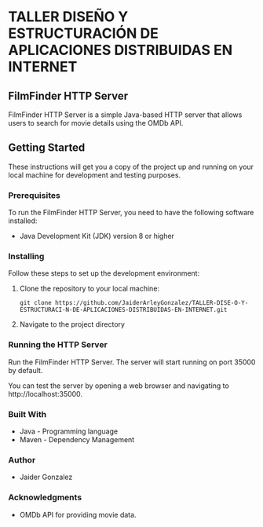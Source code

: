 # TALLER DISEÑO Y ESTRUCTURACIÓN DE APLICACIONES DISTRIBUIDAS EN INTERNET
## FilmFinder HTTP Server
FilmFinder HTTP Server is a simple Java-based HTTP server that allows users to search for movie details using the OMDb API.

## Getting Started

These instructions will get you a copy of the project up and running on your local machine for development and testing purposes.

### Prerequisites

To run the FilmFinder HTTP Server, you need to have the following software installed:

- Java Development Kit (JDK) version 8 or higher

### Installing

Follow these steps to set up the development environment:

1. Clone the repository to your local machine:

    ```
    git clone https://github.com/JaiderArleyGonzalez/TALLER-DISE-O-Y-ESTRUCTURACI-N-DE-APLICACIONES-DISTRIBUIDAS-EN-INTERNET.git
    ```
2. Navigate to the project directory
### Running the HTTP Server

Run the FilmFinder HTTP Server.
The server will start running on port 35000 by default.

You can test the server by opening a web browser and navigating to http://localhost:35000.

### Built With
- Java - Programming language
- Maven - Dependency Management
### Author
- Jaider Gonzalez
### Acknowledgments
- OMDb API for providing movie data.